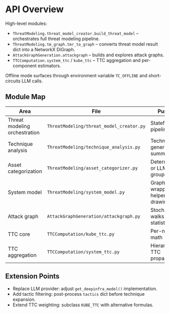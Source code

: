 # API Overview

High-level modules:
- `ThreatModeling.threat_model_creator.build_threat_model` – orchestrates full threat modeling pipeline.
- `ThreatModeling.tm_graph.tmr_to_graph` – converts threat model result dict into a NetworkX DiGraph.
- `AttackGraphGeneration.attackgraph` – builds and explores attack graphs.
- `TTCComputation.system_ttc` / `kube_ttc` – TTC aggregation and per-component estimators.

Offline mode surfaces through environment variable `TC_OFFLINE` and short-circuits LLM calls.

## Module Map

| Area | File | Purpose |
|------|------|---------|
| Threat modeling orchestration | `ThreatModeling/threat_model_creator.py` | Stateful pipeline graph |
| Technique analysis | `ThreatModeling/technique_analysis.py` | Technique generation / summarization |
| Asset categorization | `ThreatModeling/asset_categorizer.py` | Deterministic or LLM-based grouping |
| System model | `ThreatModeling/system_model.py` | Graph wrapper helpers & drawing |
| Attack graph | `AttackGraphGeneration/attackgraph.py` | Stochastic walks & statistics |
| TTC core | `TTCComputation/kube_ttc.py` | Per-node TTC math |
| TTC aggregation | `TTCComputation/system_ttc.py` | Hierarchical TTC propagation |

## Extension Points

- Replace LLM provider: adjust `get_deepinfra_model()` implementation.
- Add tactic filtering: post-process `tactics` dict before technique expansion.
- Extend TTC weighting: subclass `KUBE_TTC` with alternative formulas.

